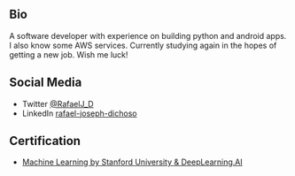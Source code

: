 ## Bio

A software developer with experience on building python and android apps. I also know some AWS services. Currently studying again in the hopes of getting a new job. Wish me luck!



## Social Media


- Twitter [@RafaelJ_D](https://twitter.com/RafaelJ_D)
- LinkedIn [rafael-joseph-dichoso](https://www.linkedin.com/in/rafael-joseph-dichoso/)



## Certification

- [Machine Learning by Stanford University & DeepLearning.AI](https://coursera.org/share/7785033a7b95154a9e08a27e4b42752c)
